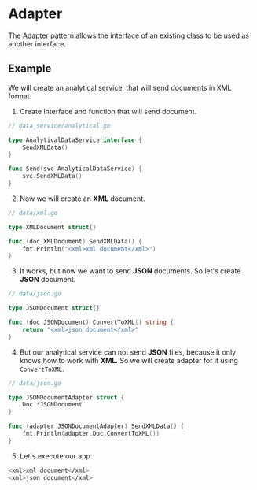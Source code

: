 # Adapter

The Adapter pattern allows the interface of an existing class to be used as
another interface.

## Example

We will create an analytical service, that will send documents in XML format.

1. Create Interface and function that will send document.

```go
// data_service/analytical.go

type AnalyticalDataService interface {
	SendXMLData()
}

func Send(svc AnalyticalDataService) {
	svc.SendXMLData()
}
```

2. Now we will create an **XML** document.

```go
// data/xml.go

type XMLDocument struct{}

func (doc XMLDocument) SendXMLData() {
	fmt.Println("<xml>xml document</xml>")
}
```

3. It works, but now we want to send **JSON** documents. So let's create **JSON** document.

```go
// data/json.go

type JSONDocument struct{}

func (doc JSONDocument) ConvertToXML() string {
	return "<xml>json document</xml>"
}
```

4. But our analytical service can not send **JSON** files, because it only knows how to work with **XML**. So we will create adapter for it using `ConvertToXML`.

```go
// data/json.go

type JSONDocumentAdapter struct {
	Doc *JSONDocument
}

func (adapter JSONDocumentAdapter) SendXMLData() {
	fmt.Println(adapter.Doc.ConvertToXML())
}
```

5. Let's execute our app.

```bash
<xml>xml document</xml>
<xml>json document</xml>
```
